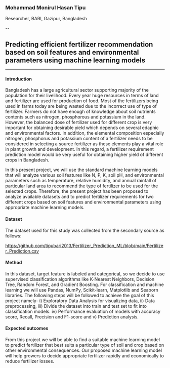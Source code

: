 ### Mohammad Monirul Hasan Tipu

Researcher, BARI, Gazipur, Bangladesh

--
## Predicting efficient fertilizer recommendation based on soil features and environmental parameters using machine learning models

---

#### Introduction

Bangladesh has a large agricultural sector supporting majority of the population for their livelihood. Every year huge resources in terms of land and fertilizer are used for production of food. Most of the fertilizers being used in farms today are being wasted due to the incorrect use of type of fertilizer. Farmers do not have enough of knowledge about soil nutrients contents such as nitrogen, phosphorous and potassium in the land. However, the balanced dose of fertilizer used for different crop is very important for obtaining desirable yield which depends on several edaphic and environmental factors. In addition, the elemental composition especially nitrogen, phosphorus and potassium content of a fertilizer needs to be considered in selecting a source fertilizer as these elements play a vital role in plant growth and development. In this regard, a fertilizer requirement prediction model would be very useful for obtaining higher yield of different crops in Bangladesh. 

In this present project, we will use the standard machine learning models that will analyze various soil features like N, P, K, soil pH, and environmental parameters such as temperature, relative humidity, and annual rainfall of particular land area to recommend the type of fertilizer to be used for the selected crops. Therefore, the present project has been proposed to analyze available datasets and to predict fertilizer requirements for two different crops based on soil features and environmental parameters using appropriate machine learning models. 

#### Dataset

The dataset used for this study was collected from the secondary source as follows: 

https://github.com/tipubari2013/Fertilizer_Prediction_ML/blob/main/Fertilizer_Prediction.csv


#### Method

In this dataset, target feature is labeled and categorical, so we decide to use supervised classification algorithms like K-Nearest Neighbors, Decision Tree, Random Forest, and Gradient Boosting. For classification and machine learning we will use Pandas, NumPy, Scikit-learn, Matplotlib and Seaborn libraries. The following steps will be followed to achieve the goal of this project namely- i) Exploratory Data Analysis for visualizing data, ii) Data preprocessing, iii) Divide the dataset into train and test set to fit into classification models.  iv) Performance evaluation of models with accuracy score, Recall, Precision and F1-score and v) Prediction analysis.

#### Expected outcomes

From this project we will be able to find a suitable machine learning model to predict fertilizer that best suits a particular type of soil and crop based on other environmental consequences. Our proposed machine learning model will help growers to decide appropriate fertilizer rapidly and economically to reduce fertilizer losses.

